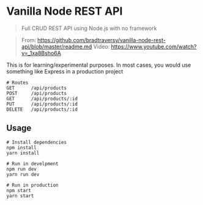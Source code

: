 # Vanilla Node REST API

> Full CRUD REST API using Node.js with no framework

> From: https://github.com/bradtraversy/vanilla-node-rest-api/blob/master/readme.md
> Video: https://www.youtube.com/watch?v=_1xa8Bsho6A

This is for learning/experimental purposes. In most cases, you would use something like Express in a production project

```
# Routes
GET      /api/products
POST     /api/products
GET      /api/products/:id
PUT      /api/products/:id
DELETE   /api/products/:id

```

## Usage

```
# Install dependencies
npm install
yarn install

# Run in develpment
npm run dev
yarn run dev

# Run in production
npm start
yarn start
```
